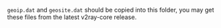 `geoip.dat` and `geosite.dat` should be copied into this folder, you may get these files from the latest v2ray-core release.
